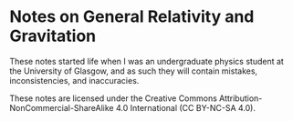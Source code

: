# Notes on General Relativity and Gravitation

These notes started life when I was an undergraduate physics student at the University of Glasgow, and as such they will contain mistakes, inconsistencies, and inaccuracies.


These notes are licensed under the Creative Commons Attribution-NonCommercial-ShareAlike 4.0 International (CC BY-NC-SA 4.0).
